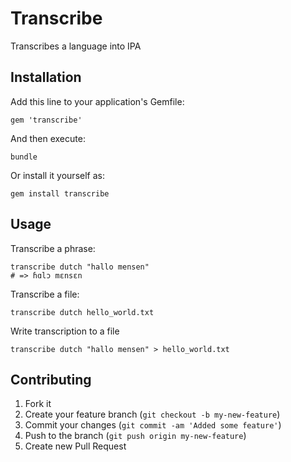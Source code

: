 # Transcribe

Transcribes a language into IPA

## Installation

Add this line to your application's Gemfile:

    gem 'transcribe'

And then execute:

    bundle

Or install it yourself as:

    gem install transcribe

## Usage

Transcribe a phrase:

    transcribe dutch "hallo mensen"
    # => ɦɑlɔ mɛnsɛn 

Transcribe a file:

    transcribe dutch hello_world.txt

Write transcription to a file

    transcribe dutch "hallo mensen" > hello_world.txt

## Contributing

1. Fork it
2. Create your feature branch (`git checkout -b my-new-feature`)
3. Commit your changes (`git commit -am 'Added some feature'`)
4. Push to the branch (`git push origin my-new-feature`)
5. Create new Pull Request

